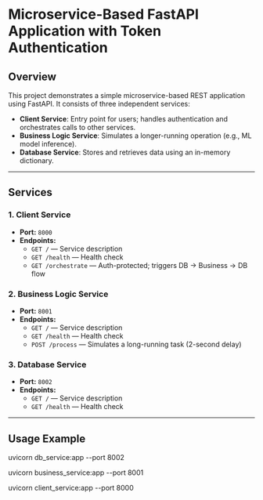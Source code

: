 # Microservice-Based FastAPI Application with Token Authentication

## Overview

This project demonstrates a simple microservice-based REST application using FastAPI. It consists of three independent services:

- **Client Service**: Entry point for users; handles authentication and orchestrates calls to other services.
- **Business Logic Service**: Simulates a longer-running operation (e.g., ML model inference).
- **Database Service**: Stores and retrieves data using an in-memory dictionary.


---

## Services

### 1. Client Service
- **Port:** `8000`
- **Endpoints:**
  - `GET /` — Service description
  - `GET /health` — Health check
  - `GET /orchestrate` — Auth-protected; triggers DB → Business → DB flow

### 2. Business Logic Service
- **Port:** `8001`
- **Endpoints:**
  - `GET /` — Service description
  - `GET /health` — Health check
  - `POST /process` — Simulates a long-running task (2-second delay)

### 3. Database Service
- **Port:** `8002`
- **Endpoints:**
  - `GET /` — Service description
  - `GET /health` — Health check

---

## Usage Example

uvicorn db_service:app --port 8002

uvicorn business_service:app --port 8001

uvicorn client_service:app --port 8000
